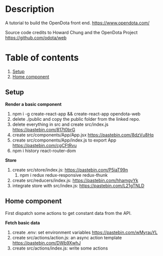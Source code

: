 # Description

A tutorial to build the OpenDota front end. https://www.opendota.com/

Source code credits to Howard Chung and the OpenDota Project https://github.com/odota/web

# Table of contents
1. [Setup](#setup)
1. [Home component](#home)

## Setup <a name="setup"></a>
**Render a basic component**
1. npm i -g create-react-app && create-react-app opendota-web
1. delete ./public and copy the public folder from the linked repo.
1. delete everything in src and create src/index.js https://pastebin.com/817t0brG
1. create src/components/App/App.jsx https://pastebin.com/8dzVu8Hq
1. create src/components/App/index.js to export App https://pastebin.com/cgCFtRvu
1. npm i history react-router-dom

**Store**
1. create src/store/index.js: https://pastebin.com/P5iaT99n
    1. npm i redux redux-responsive redux-thunk
1. create src/reducers/index.js: https://pastebin.com/hhamgvYk
1. integrate store with src/index.js: https://pastebin.com/L21gTNLD

## Home component <a name="home"></a>

First dispatch some actions to get constant data from the API.

**Fetch basic data**
1. create .env: set environment variables https://pastebin.com/wMyrauYL
1. create src/actions/action.js: an async action template https://pastebin.com/DWb9XwhJ
1. create src/actions/index.js: write some actions